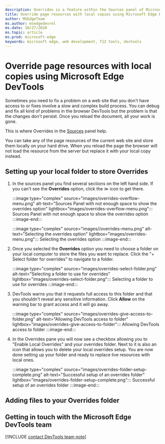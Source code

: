 ```yaml
---
description: Overrides is a feature within the Sources panel of Microsoft Edge DevTools that allows you to copy page resources to your hard drive. When you reload the page, DevTools will not load the resource but replace it with your local copy instead. 
title: Override page resources with local copies using Microsoft Edge DevTools
author: MSEdgeTeam
ms.author: msedgedevrel
ms.date: 10/27/2020 
ms.topic: article
ms.prod: microsoft-edge
keywords: microsoft edge, web development, f12 tools, devtools
---
```


# Override page resources with local copies using Microsoft Edge DevTools  

Sometimes you need to fix a problem on a web site that you don't have access to or fixes involve a slow and complex build process. You can debug and fix all kind of problems in the browser DevTools but the problem is that the changes don't persist. Once you reload the document, all your work is gone. 

This is where Overrides in the [Sources][DevToolsSourcesPanel] panel help.  

You can take any of the page resources of the current web site and store them locally on your hard drive. When you reload the page the browser will not load the resource from the server but replace it with your local copy instead.

## Setting up your local folder to store Overrides

1.  In the sources panel you find several sections on the left hand side. If you can't see the **Overrides** option, click the ≫ icon to get there.

    :::image type="complex" source="images/overrides-overflow-menu.png" alt-text="Sources Panel with not enough space to show the overrides option" lightbox="images/overrides-overflow-menu.png":::
      Sources Panel with not enough space to show the overrides option 
    :::image-end:::  

    :::image type="complex" source="images//overrides-menu.png" alt-text="Selecting the overrides option" lightbox="images/overrides-menu.png":::
      Selecting the overrides option
    :::image-end:::  

1.  Once you selected the **Overrides** option you need to choose a folder on your local computer to store the files you want to replace. Click the "+ Select folder for overrides" to navigate to a folder. 

    :::image type="complex" source="images/overrides-select-folder.png" alt-text="Selecting a folder to use for overrides" lightbox="images/overrides-select-folder.png":::
      Selecting a folder to use for overrides 
    :::image-end:::  

1.  DevTools warns you that it requests full access to this folder and that you shouldn't reveal any sensitive information. Click **Allow** on the warning bar to grant access and it will go away. 

    :::image type="complex" source="images/overrides-give-access-to-folder.png" alt-text="Allowing DevTools access to folder" lightbox="images/overrides-give-access-to-folder":::
      Allowing DevTools access to folder 
    :::image-end:::  

1.  In the Overrides pane you will now see a checkbox allowing you to "Enable Local Overrides" and your overrides folder. Next to it is also an icon that allows you to delete your local overrides setup. You are now done setting up your folder and ready to replace live resources with local ones.

    :::image type="complex" source="images/overrides-folder-setup-complete.png" alt-text="Successful setup of an overrides folder" lightbox="images/overrides-folder-setup-complete.png":::
      Successful setup of an overrides folder 
    :::image-end:::  

## Adding files to your Overrides folder
  
  
## Getting in touch with the Microsoft Edge DevTools team  

[!INCLUDE [contact DevTools team note](../includes/contact-devtools-team-note.md)]  

<!-- links -->  

[DevtoolsConsoleIndex]: ../console/index.md "Console overview | Microsoft Docs"  
[DevToolsSourcesPanel]: ../sources.md "Sources panel overview | Microsoft Docs"  


